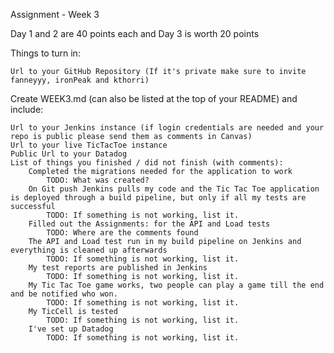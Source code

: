 Assignment - Week 3

Day 1 and 2 are 40 points each and Day 3 is worth 20 points

Things to turn in:

    Url to your GitHub Repository (If it's private make sure to invite fanneyyy, ironPeak and kthorri)

Create WEEK3.md (can also be listed at the top of your README) and include:

    Url to your Jenkins instance (if login credentials are needed and your repo is public please send them as comments in Canvas)
    Url to your live TicTacToe instance
    Public Url to your Datadog
    List of things you finished / did not finish (with comments):
        Completed the migrations needed for the application to work
            TODO: What was created?
        On Git push Jenkins pulls my code and the Tic Tac Toe application is deployed through a build pipeline, but only if all my tests are successful
            TODO: If something is not working, list it.
        Filled out the Assignments: for the API and Load tests
            TODO: Where are the comments found
        The API and Load test run in my build pipeline on Jenkins and everything is cleaned up afterwards
            TODO: If something is not working, list it.
        My test reports are published in Jenkins
            TODO: If something is not working, list it.
        My Tic Tac Toe game works, two people can play a game till the end and be notified who won.
            TODO: If something is not working, list it.
        My TicCell is tested
            TODO: If something is not working, list it.
        I've set up Datadog
            TODO: If something is not working, list it.
